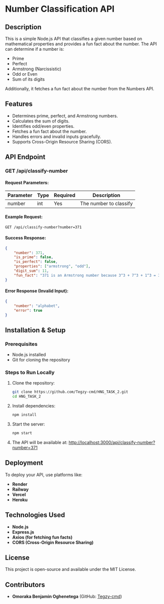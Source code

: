 # Number Classification API

## Description

This is a simple Node.js API that classifies a given number based on mathematical properties and provides a fun fact about the number. The API can determine if a number is:

- Prime
- Perfect
- Armstrong (Narcissistic)
- Odd or Even
- Sum of its digits

Additionally, it fetches a fun fact about the number from the Numbers API.

## Features

- Determines prime, perfect, and Armstrong numbers.
- Calculates the sum of digits.
- Identifies odd/even properties.
- Fetches a fun fact about the number.
- Handles errors and invalid inputs gracefully.
- Supports Cross-Origin Resource Sharing (CORS).

## API Endpoint

### **GET /api/classify-number**

#### **Request Parameters:**

| Parameter | Type  | Required | Description |
|-----------|-------|----------|-------------|
| number    | int   | Yes      | The number to classify |

#### **Example Request:**

```
GET /api/classify-number?number=371
```

#### **Success Response:**

```json
{
    "number": 371,
    "is_prime": false,
    "is_perfect": false,
    "properties": ["armstrong", "odd"],
    "digit_sum": 11,
    "fun_fact": "371 is an Armstrong number because 3^3 + 7^3 + 1^3 = 371"
}
```

#### **Error Response (Invalid Input):**

```json
{
    "number": "alphabet",
    "error": true
}
```

## Installation & Setup

### **Prerequisites**

- Node.js installed
- Git for cloning the repository

### **Steps to Run Locally**

1. Clone the repository:

   ```sh
   git clone https://github.com/Tegzy-cmd/HNG_TASK_2.git
   cd HNG_TASK_2
   ```

2. Install dependencies:

   ```sh
   npm install
   ```

3. Start the server:

   ```sh
   npm start
   ```

4. The API will be available at:
   [http://localhost:3000/api/classify-number?number=371](http://localhost:3000/api/classify-number?number=371)

## Deployment

To deploy your API, use platforms like:

- **Render**
- **Railway**
- **Vercel**
- **Heroku**

## Technologies Used

- **Node.js**
- **Express.js**
- **Axios (for fetching fun facts)**
- **CORS (Cross-Origin Resource Sharing)**

## License

This project is open-source and available under the MIT License.

## Contributors

- **Omoraka Benjamin Oghenetega** (GitHub: [Tegzy-cmd](https://github.com/tegzy-cmd))